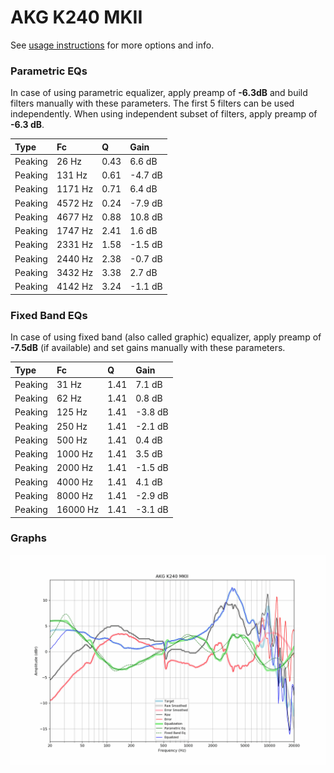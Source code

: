 # AKG K240 MKII
See [usage instructions](https://github.com/jaakkopasanen/AutoEq#usage) for more options and info.

### Parametric EQs
In case of using parametric equalizer, apply preamp of **-6.3dB** and build filters manually
with these parameters. The first 5 filters can be used independently.
When using independent subset of filters, apply preamp of **-6.3 dB**.

| Type    | Fc      |    Q | Gain    |
|:--------|:--------|:-----|:--------|
| Peaking | 26 Hz   | 0.43 | 6.6 dB  |
| Peaking | 131 Hz  | 0.61 | -4.7 dB |
| Peaking | 1171 Hz | 0.71 | 6.4 dB  |
| Peaking | 4572 Hz | 0.24 | -7.9 dB |
| Peaking | 4677 Hz | 0.88 | 10.8 dB |
| Peaking | 1747 Hz | 2.41 | 1.6 dB  |
| Peaking | 2331 Hz | 1.58 | -1.5 dB |
| Peaking | 2440 Hz | 2.38 | -0.7 dB |
| Peaking | 3432 Hz | 3.38 | 2.7 dB  |
| Peaking | 4142 Hz | 3.24 | -1.1 dB |

### Fixed Band EQs
In case of using fixed band (also called graphic) equalizer, apply preamp of **-7.5dB**
(if available) and set gains manually with these parameters.

| Type    | Fc       |    Q | Gain    |
|:--------|:---------|:-----|:--------|
| Peaking | 31 Hz    | 1.41 | 7.1 dB  |
| Peaking | 62 Hz    | 1.41 | 0.8 dB  |
| Peaking | 125 Hz   | 1.41 | -3.8 dB |
| Peaking | 250 Hz   | 1.41 | -2.1 dB |
| Peaking | 500 Hz   | 1.41 | 0.4 dB  |
| Peaking | 1000 Hz  | 1.41 | 3.5 dB  |
| Peaking | 2000 Hz  | 1.41 | -1.5 dB |
| Peaking | 4000 Hz  | 1.41 | 4.1 dB  |
| Peaking | 8000 Hz  | 1.41 | -2.9 dB |
| Peaking | 16000 Hz | 1.41 | -3.1 dB |

### Graphs
![](./AKG%20K240%20MKII.png)